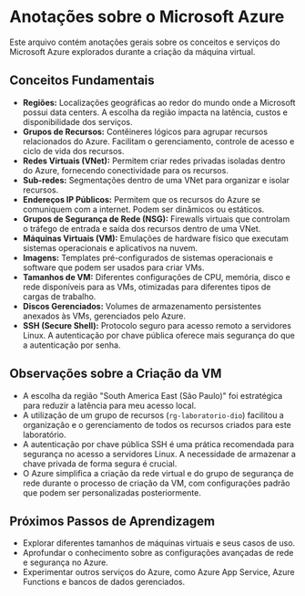 # Anotações sobre o Microsoft Azure

Este arquivo contém anotações gerais sobre os conceitos e serviços do Microsoft Azure explorados durante a criação da máquina virtual.

## Conceitos Fundamentais

* **Regiões:** Localizações geográficas ao redor do mundo onde a Microsoft possui data centers. A escolha da região impacta na latência, custos e disponibilidade dos serviços.
* **Grupos de Recursos:** Contêineres lógicos para agrupar recursos relacionados do Azure. Facilitam o gerenciamento, controle de acesso e ciclo de vida dos recursos.
* **Redes Virtuais (VNet):** Permitem criar redes privadas isoladas dentro do Azure, fornecendo conectividade para os recursos.
* **Sub-redes:** Segmentações dentro de uma VNet para organizar e isolar recursos.
* **Endereços IP Públicos:** Permitem que os recursos do Azure se comuniquem com a internet. Podem ser dinâmicos ou estáticos.
* **Grupos de Segurança de Rede (NSG):** Firewalls virtuais que controlam o tráfego de entrada e saída dos recursos dentro de uma VNet.
* **Máquinas Virtuais (VM):** Emulações de hardware físico que executam sistemas operacionais e aplicativos na nuvem.
* **Imagens:** Templates pré-configurados de sistemas operacionais e software que podem ser usados para criar VMs.
* **Tamanhos de VM:** Diferentes configurações de CPU, memória, disco e rede disponíveis para as VMs, otimizadas para diferentes tipos de cargas de trabalho.
* **Discos Gerenciados:** Volumes de armazenamento persistentes anexados às VMs, gerenciados pelo Azure.
* **SSH (Secure Shell):** Protocolo seguro para acesso remoto a servidores Linux. A autenticação por chave pública oferece mais segurança do que a autenticação por senha.

## Observações sobre a Criação da VM

* A escolha da região "South America East (São Paulo)" foi estratégica para reduzir a latência para meu acesso local.
* A utilização de um grupo de recursos (`rg-laboratorio-dio`) facilitou a organização e o gerenciamento de todos os recursos criados para este laboratório.
* A autenticação por chave pública SSH é uma prática recomendada para segurança no acesso a servidores Linux. A necessidade de armazenar a chave privada de forma segura é crucial.
* O Azure simplifica a criação da rede virtual e do grupo de segurança de rede durante o processo de criação da VM, com configurações padrão que podem ser personalizadas posteriormente.

## Próximos Passos de Aprendizagem

* Explorar diferentes tamanhos de máquinas virtuais e seus casos de uso.
* Aprofundar o conhecimento sobre as configurações avançadas de rede e segurança no Azure.
* Experimentar outros serviços do Azure, como Azure App Service, Azure Functions e bancos de dados gerenciados.
